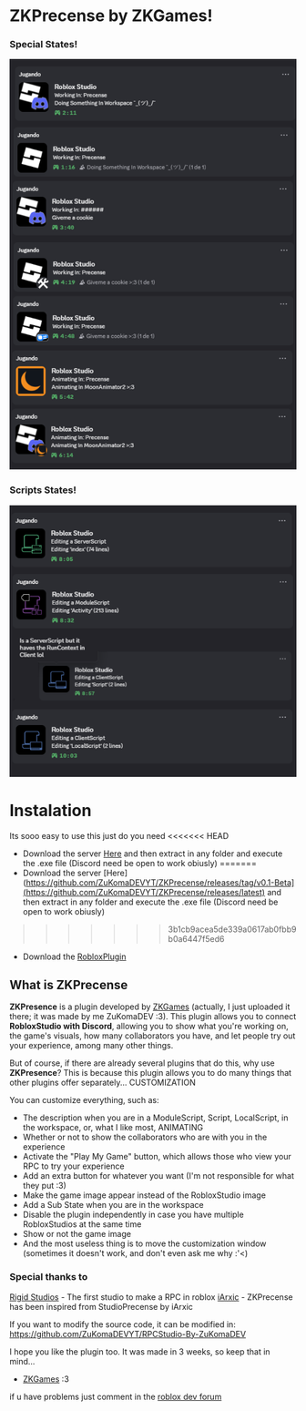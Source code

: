 # ZKPrecense by ZKGames!

### Special States!
![image](https://raw.githubusercontent.com/ZuKomaDEVYT/ZKPrecense/refs/heads/main/Art/ReadmeImgs/SpecialStates.png)

### Scripts States!
![image](https://raw.githubusercontent.com/ZuKomaDEVYT/ZKPrecense/80e65ed68364959c2ff5ad63efa76bb0d4f82baf/Art/ReadmeImgs/ScriptsStates.png)

# Instalation
Its sooo easy to use this just do you need
<<<<<<< HEAD
- Download the server [Here](https://github.com/ZuKomaDEVYT/ZKPrecense/releases/latest) and then extract in any folder and execute the .exe file (Discord need be open to work obiusly)
=======
- Download the server [Here](https://github.com/ZuKomaDEVYT/ZKPrecense/releases/tag/v0.1-Beta](https://github.com/ZuKomaDEVYT/ZKPrecense/releases/latest) and then extract in any folder and execute the .exe file (Discord need be open to work obiusly)
>>>>>>> 3b1cb9acea5de339a0617ab0fbb9b0a6447f5ed6
- Download the [RobloxPlugin](https://create.roblox.com/store/asset/124059053967595)

## What is ZKPrecense
**ZKPresence** is a plugin developed by [ZKGames](https://www.roblox.com/communities/33688157/ZKGames) (actually, I just uploaded it there; it was made by me ZuKomaDEV :3). This plugin allows you to connect **RobloxStudio with Discord**, allowing you to show what you're working on, the game's visuals, how many collaborators you have, and let people try out your experience, among many other things.

But of course, if there are already several plugins that do this, why use **ZKPresence**? This is because this plugin allows you to do many things that other plugins offer separately... CUSTOMIZATION

You can customize everything, such as:
- The description when you are in a ModuleScript, Script, LocalScript, in the workspace, or, what I like most, ANIMATING
- Whether or not to show the collaborators who are with you in the experience
- Activate the "Play My Game" button, which allows those who view your RPC to try your experience
- Add an extra button for whatever you want (I'm not responsible for what they put :3)
- Make the game image appear instead of the RobloxStudio image
- Add a Sub State when you are in the workspace
- Disable the plugin independently in case you have multiple RobloxStudios at the same time
- Show or not the game image
- And the most useless thing is to move the customization window (sometimes it doesn't work, and don't even ask me why :'<)

### Special thanks to
[Rigid Studios](https://devforum.roblox.com/u/Rigid_Studios) - The first studio to make a RPC in roblox
[iArxic](https://github.com/iArxic/StudioPresence) - ZKPrecense has been inspired from StudioPrecense by iArxic

If you want to modify the source code, it can be modified in: https://github.com/ZuKomaDEVYT/RPCStudio-By-ZuKomaDEV

I hope you like the plugin too. It was made in 3 weeks, so keep that in mind...
- [ZKGames](https://www.roblox.com/communities/33688157/ZKGames) :3

if u have problems just comment in the [roblox dev forum]()
